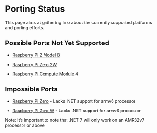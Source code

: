 # Porting Status

This page aims at gathering info about the currently supported platforms and porting efforts.

## Possible Ports Not Yet Supported
- [Raspberry Pi 2 Model B](https://www.raspberrypi.com/products/raspberry-pi-2-model-b/)

- [Raspberry Pi Zero 2W](https://www.raspberrypi.com/products/raspberry-pi-zero-2-w/)

- [Raspberry Pi Compute Module 4](https://www.raspberrypi.com/products/raspberry-pi-zero-2-w/)


## Impossible Ports
- [Raspberry Pi Zero](https://www.raspberrypi.com/products/raspberry-pi-zero/) - Lacks .NET support for armv6 processor

- [Raspberry Pi Zero W](https://www.raspberrypi.com/products/raspberry-pi-zero-w/) - Lacks .NET support for armv6 processor

Note: It’s important to note that .NET 7 will only work on an AMR32v7 processor or above.